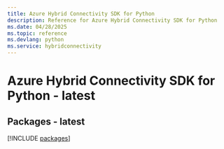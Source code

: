 ```yaml
---
title: Azure Hybrid Connectivity SDK for Python
description: Reference for Azure Hybrid Connectivity SDK for Python
ms.date: 04/28/2025
ms.topic: reference
ms.devlang: python
ms.service: hybridconnectivity
---
```

# Azure Hybrid Connectivity SDK for Python - latest
## Packages - latest
[!INCLUDE [packages](hybrid-connectivity-index.md)]